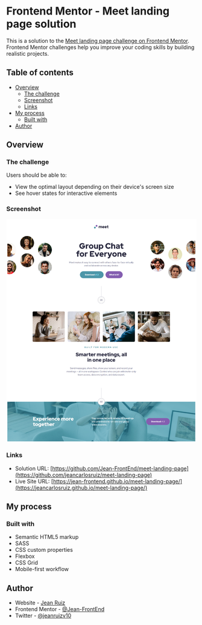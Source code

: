 # Frontend Mentor - Meet landing page solution

This is a solution to the [Meet landing page challenge on Frontend Mentor](https://www.frontendmentor.io/challenges/meet-landing-page-rbTDS6OUR). Frontend Mentor challenges help you improve your coding skills by building realistic projects. 

## Table of contents

- [Overview](#overview)
  - [The challenge](#the-challenge)
  - [Screenshot](#screenshot)
  - [Links](#links)
- [My process](#my-process)
  - [Built with](#built-with)
- [Author](#author)


## Overview

### The challenge

Users should be able to:

- View the optimal layout depending on their device's screen size
- See hover states for interactive elements

### Screenshot

![](./assets/desktop/screenshot.png)


### Links

- Solution URL: [https://github.com/Jean-FrontEnd/meet-landing-page](https://github.com/jeancarlosruiz/meet-landing-page)
- Live Site URL: [https://jean-frontend.github.io/meet-landing-page/](https://jeancarlosruiz.github.io/meet-landing-page/)

## My process

### Built with

- Semantic HTML5 markup
- SASS
- CSS custom properties
- Flexbox
- CSS Grid
- Mobile-first workflow


## Author

- Website - [Jean Ruiz](https://github.com/jeancarlosruiz)
- Frontend Mentor - [@Jean-FrontEnd](https://www.frontendmentor.io/profile/jeancarlosruiz)
- Twitter - [@jeanruizv10](https://twitter.com/JeanRuizV10)
